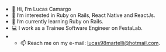 - 👋 Hi, I’m Lucas Camargo
- 👀 I’m interested in Ruby on Rails, React Native and ReactJs.
- 🌱 I’m currently learning Ruby on Rails.
- 💻 I work as a Trainee Software Engineer on FestaLab.
- - 📫 Reach me on my e-mail: lucas98martelli@hotmail.com.


